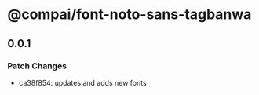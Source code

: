 # @compai/font-noto-sans-tagbanwa

## 0.0.1
### Patch Changes

- ca38f854: updates and adds new fonts
